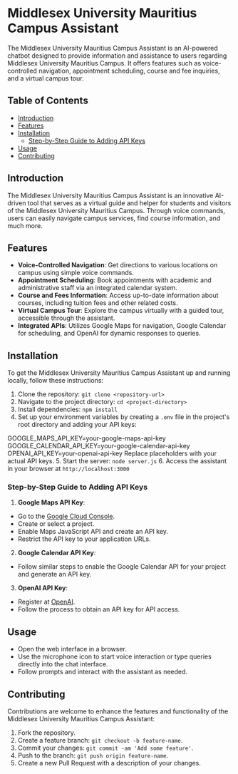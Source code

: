 # Middlesex University Mauritius Campus Assistant

The Middlesex University Mauritius Campus Assistant is an AI-powered chatbot designed to provide information and assistance to users regarding Middlesex University Mauritius Campus. It offers features such as voice-controlled navigation, appointment scheduling, course and fee inquiries, and a virtual campus tour.

## Table of Contents

- [Introduction](#introduction)
- [Features](#features)
- [Installation](#installation)
  - [Step-by-Step Guide to Adding API Keys](#step-by-step-guide-to-adding-api-keys)
- [Usage](#usage)
- [Contributing](#contributing)

## Introduction

The Middlesex University Mauritius Campus Assistant is an innovative AI-driven tool that serves as a virtual guide and helper for students and visitors of the Middlesex University Mauritius Campus. Through voice commands, users can easily navigate campus services, find course information, and much more.

## Features

- **Voice-Controlled Navigation**: Get directions to various locations on campus using simple voice commands.
- **Appointment Scheduling**: Book appointments with academic and administrative staff via an integrated calendar system.
- **Course and Fees Information**: Access up-to-date information about courses, including tuition fees and other related costs.
- **Virtual Campus Tour**: Explore the campus virtually with a guided tour, accessible through the assistant.
- **Integrated APIs**: Utilizes Google Maps for navigation, Google Calendar for scheduling, and OpenAI for dynamic responses to queries.

## Installation

To get the Middlesex University Mauritius Campus Assistant up and running locally, follow these instructions:

1. Clone the repository: `git clone <repository-url>`
2. Navigate to the project directory: `cd <project-directory>`
3. Install dependencies: `npm install`
4. Set up your environment variables by creating a `.env` file in the project's root directory and adding your API keys:

GOOGLE_MAPS_API_KEY=your-google-maps-api-key
GOOGLE_CALENDAR_API_KEY=your-google-calendar-api-key
OPENAI_API_KEY=your-openai-api-key
Replace placeholders with your actual API keys.
5. Start the server: `node server.js`
6. Access the assistant in your browser at `http://localhost:3000`

### Step-by-Step Guide to Adding API Keys

1. **Google Maps API Key**:
- Go to the [Google Cloud Console](https://console.cloud.google.com/).
- Create or select a project.
- Enable Maps JavaScript API and create an API key.
- Restrict the API key to your application URLs.

2. **Google Calendar API Key**:
- Follow similar steps to enable the Google Calendar API for your project and generate an API key.

3. **OpenAI API Key**:
- Register at [OpenAI](https://openai.com/).
- Follow the process to obtain an API key for API access.

## Usage

- Open the web interface in a browser.
- Use the microphone icon to start voice interaction or type queries directly into the chat interface.
- Follow prompts and interact with the assistant as needed.

## Contributing

Contributions are welcome to enhance the features and functionality of the Middlesex University Mauritius Campus Assistant:

1. Fork the repository.
2. Create a feature branch: `git checkout -b feature-name`.
3. Commit your changes: `git commit -am 'Add some feature'`.
4. Push to the branch: `git push origin feature-name`.
5. Create a new Pull Request with a description of your changes.
